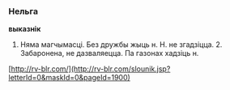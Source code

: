 ### Нельга
**выказнік**

1. Няма магчымасці. Без дружбы жыць н. Н. не згадзіцца. 2. Забаронена, не дазваляецца. Па газонах хадзіць н.

<a rel="author">[http://rv-blr.com/](http://rv-blr.com/slounik.jsp?letterId=0&maskId=0&pageId=1900)</a>
